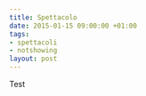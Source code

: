 ```yaml
---
title: Spettacolo
date: 2015-01-15 09:00:00 +01:00
tags:
- spettacoli
- notshowing
layout: post
---
```


Test
